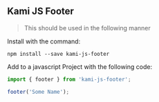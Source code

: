 ## Kami JS Footer

> This should be used in the following manner

Install with the command:

```
npm install --save kami-js-footer
```
Add to a javascript Project with the following code:

```javascript
import { footer } from 'kami-js-footer';

footer('Some Name');
```